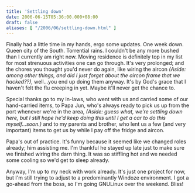 ```yaml
---
title: 'Settling down'
date: 2006-06-15T05:36:00.000+08:00
draft: false
aliases: [ "/2006/06/settling-down.html" ]
---
```


Finally had a little time in my hands, ergo some updates. One week down. Queen city of the South. Torrential rains. I couldn't be any more bushed than I currently am right now. Moving residence is definitely top in my list for most strenuous activities one can go through. It's very prolonged; and the chores you thought you'd never do again, like wiring the aircon _(Aside: among other things, and did I just forget about the aircon frame that we hacked??)_, well...you end up doing them anyway. It's by God's grace that I haven't felt the flu creeping in yet. Maybe it'll never get the chance to.

Special thanks go to my in-laws, who went with us and carried some of our hand-carried items, to Papa Jun, who's always ready to pick us up from the port whenever we're in the area, _(Aside: guess what, we're settling down here, but I still hope he'd keep doing this until I get a car to do this myself...soon.)_ and to my parents and brother, who lent us a few (and very important) items to get us by while I pay off the fridge and aircon.

Papa's out of practice. It's funny because it seemed like we changed roles already; him assisting me. I'm thankful he stayed up late just to make sure we finished wiring the darn thing. It was so stiffling hot and we needed some cooling so we'd get to sleep already.

Anyway, I'm up to my neck with work already. It's just one project for now, but I'm still trying to adjust to a predominantly Windoze environment. I got a go-ahead from the boss, so I'm going GNULinux over the weekend. Bliss!